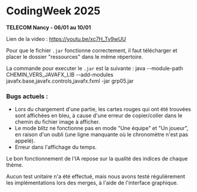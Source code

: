 # CodingWeek 2025
**TELECOM Nancy - 06/01 au 10/01**

Lien de la video : https://youtu.be/xc7H_Tv9wUU

Pour que le fichier `.jar` fonctionne correctement, il faut télécharger et placer le dossier "ressources" dans le même répertoire.

La commande pour executer le `.jar` est la suivante :  java --module-path CHEMIN_VERS_JAVAFX_LIB --add-modules javafx.base,javafx.controls,javafx.fxml -jar grp05.jar

### Bugs actuels :
- Lors du chargement d'une partie, les cartes rouges qui ont été trouvées sont affichées en bleu, à cause d'une erreur de copier/coller dans le chemin du fichier image à afficher.
- Le mode blitz ne fonctionne pas en mode "Une équipe" et "Un joueur", en raison d'un oubli (une ligne manquante où le chronomètre n'est pas appelé).
- Erreur dans l'affichage du temps.

Le bon fonctionnement de l'IA repose sur la qualité des indices de chaque thème.

Aucun test unitaire n'a été effectué, mais nous avons testé régulièrement les implémentations lors des merges, à l'aide de l'interface graphique.
